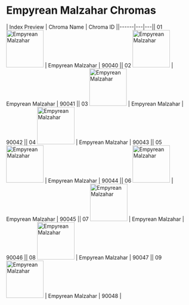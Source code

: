 # Empyrean Malzahar Chromas

| Index  Preview | Chroma Name | Chroma ID ||------|---|---|| 01  <img src='https://raw.communitydragon.org/latest/plugins/rcp-be-lol-game-data/global/default/v1/champion-chroma-images/90/90040.png' alt='Empyrean Malzahar' width='100'> | Empyrean Malzahar | 90040 || 02  <img src='https://raw.communitydragon.org/latest/plugins/rcp-be-lol-game-data/global/default/v1/champion-chroma-images/90/90041.png' alt='Empyrean Malzahar' width='100'> | Empyrean Malzahar | 90041 || 03  <img src='https://raw.communitydragon.org/latest/plugins/rcp-be-lol-game-data/global/default/v1/champion-chroma-images/90/90042.png' alt='Empyrean Malzahar' width='100'> | Empyrean Malzahar | 90042 || 04  <img src='https://raw.communitydragon.org/latest/plugins/rcp-be-lol-game-data/global/default/v1/champion-chroma-images/90/90043.png' alt='Empyrean Malzahar' width='100'> | Empyrean Malzahar | 90043 || 05  <img src='https://raw.communitydragon.org/latest/plugins/rcp-be-lol-game-data/global/default/v1/champion-chroma-images/90/90044.png' alt='Empyrean Malzahar' width='100'> | Empyrean Malzahar | 90044 || 06  <img src='https://raw.communitydragon.org/latest/plugins/rcp-be-lol-game-data/global/default/v1/champion-chroma-images/90/90045.png' alt='Empyrean Malzahar' width='100'> | Empyrean Malzahar | 90045 || 07  <img src='https://raw.communitydragon.org/latest/plugins/rcp-be-lol-game-data/global/default/v1/champion-chroma-images/90/90046.png' alt='Empyrean Malzahar' width='100'> | Empyrean Malzahar | 90046 || 08  <img src='https://raw.communitydragon.org/latest/plugins/rcp-be-lol-game-data/global/default/v1/champion-chroma-images/90/90047.png' alt='Empyrean Malzahar' width='100'> | Empyrean Malzahar | 90047 || 09  <img src='https://raw.communitydragon.org/latest/plugins/rcp-be-lol-game-data/global/default/v1/champion-chroma-images/90/90048.png' alt='Empyrean Malzahar' width='100'> | Empyrean Malzahar | 90048 |